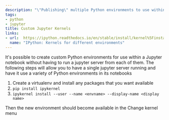 ```yaml
---
description: "\"Publishing\" multiple Python environments to use within Jupyter"
tags:
- python
- jupyter
title: Custom Jupyter Kernels
links:
- url:  https://ipython.readthedocs.io/en/stable/install/kernel%5Finstall.html#kernels-for-different-environments
  name: "IPython: Kernels for different environments"
---
```


It's possible to create custom Python environments for use within a Jupyter
notebook without having to run a jupyter server from each of them. The following
steps will allow you to have a single jupyter server running and have it use a
variety of Python environments in its notebooks

1.  Create a virtualenv and install any packages that you want available
2.  `pip install ipykernel`
3.  `ipykernel install --user --name <envname> --display-name <display name>`

Then the new environment should become available in the Change kernel menu

